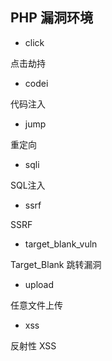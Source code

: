 ## PHP 漏洞环境

- click

点击劫持

- codei

代码注入

- jump

重定向

- sqli

SQL注入

- ssrf

SSRF

- target_blank_vuln

Target_Blank 跳转漏洞

- upload

任意文件上传

- xss

反射性 XSS
